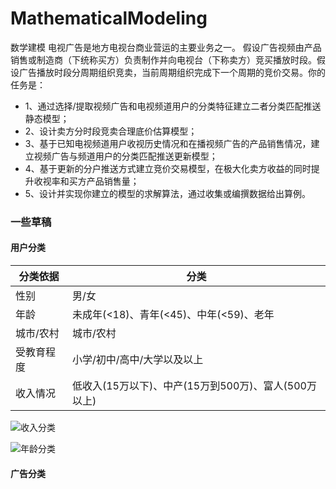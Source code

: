 # MathematicalModeling
数学建模
 电视广告是地方电视台商业营运的主要业务之一。 假设广告视频由产品销售或制造商（下统称买方）负责制作并向电视台（下称卖方）竞买播放时段。假设广告播放时段分周期组织竞卖，当前周期组织完成下一个周期的竞价交易。你的任务是：
- 1、通过选择/提取视频广告和电视频道用户的分类特征建立二者分类匹配推送静态模型；
- 2、设计卖方分时段竞卖合理底价估算模型；
- 3、基于已知电视频道用户收视历史情况和在播视频广告的产品销售情况，建立视频广告与频道用户的分类匹配推送更新模型；
- 4、基于更新的分户推送方式建立竞价交易模型，在极大化卖方收益的同时提升收视率和买方产品销售量；
- 5、设计并实现你建立的模型的求解算法，通过收集或编撰数据给出算例。

### 一些草稿

#### 用户分类

| 分类依据   | 分类                                                 |
| ---------- | ---------------------------------------------------- |
| 性别       | 男/女                                                |
| 年龄       | 未成年(<18)、青年(<45)、中年(<59)、老年              |
| 城市/农村  | 城市/农村                                            |
| 受教育程度 | 小学/初中/高中/大学以及以上                          |
| 收入情况   | 低收入(15万以下)、中产(15万到500万)、富人(500万以上) |

![收入分类](https://i.loli.net/2019/05/02/5ccae5669fc5e.png)

![年龄分类](https://i.loli.net/2019/05/02/5ccae5ea22265.png)

#### 广告分类



